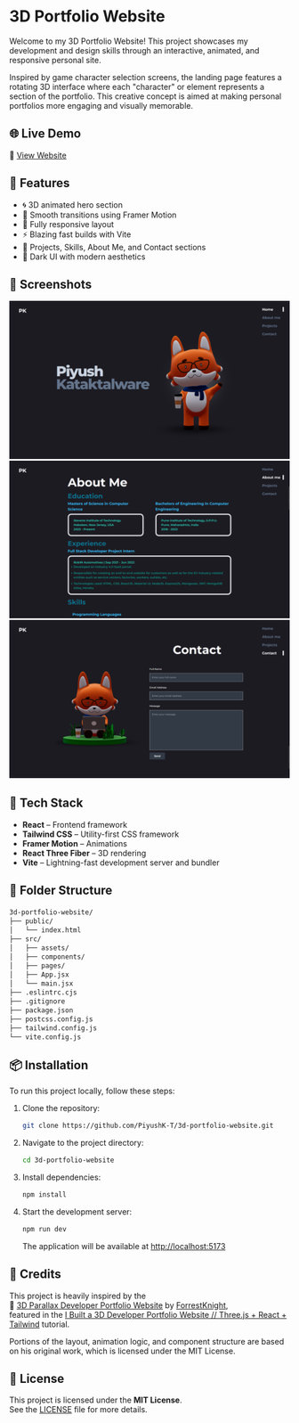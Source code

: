 # 3D Portfolio Website

Welcome to my 3D Portfolio Website! This project showcases my development and design skills through an interactive, animated, and responsive personal site.

Inspired by game character selection screens, the landing page features a rotating 3D interface where each "character" or element represents a section of the portfolio. This creative concept is aimed at making personal portfolios more engaging and visually memorable.

## 🌐 Live Demo

🔗 [View Website](https://piyushk-t.github.io/3d-portfolio-website/)

## 🚀 Features

- 🌀 3D animated hero section
- 🎨 Smooth transitions using Framer Motion
- 📱 Fully responsive layout
- ⚡ Blazing fast builds with Vite
- 📁 Projects, Skills, About Me, and Contact sections
- 🌙 Dark UI with modern aesthetics

## 📸 Screenshots

![Portfolio Screenshot 1](./public/portfolio1.png)
![Portfolio Screenshot 2](./public/portfolio2.png)
![Portfolio Screenshot 3](./public/portfolio3.png)

## 🧰 Tech Stack

- **React** – Frontend framework
- **Tailwind CSS** – Utility-first CSS framework
- **Framer Motion** – Animations
- **React Three Fiber** – 3D rendering
- **Vite** – Lightning-fast development server and bundler

## 📁 Folder Structure

```
3d-portfolio-website/
├── public/
│   └── index.html
├── src/
│   ├── assets/
│   ├── components/
│   ├── pages/
│   ├── App.jsx
│   └── main.jsx
├── .eslintrc.cjs
├── .gitignore
├── package.json
├── postcss.config.js
├── tailwind.config.js
└── vite.config.js
```

## 📦 Installation

To run this project locally, follow these steps:

1. Clone the repository:

   ```bash
   git clone https://github.com/PiyushK-T/3d-portfolio-website.git
   ```

2. Navigate to the project directory:

   ```bash
   cd 3d-portfolio-website
   ```

3. Install dependencies:

   ```bash
   npm install
   ```

4. Start the development server:

   ```bash
   npm run dev
   ```

   The application will be available at [http://localhost:5173](http://localhost:5173)

## 🙏 Credits

This project is heavily inspired by the  
🎥 [3D Parallax Developer Portfolio Website](https://github.com/ForrestKnight/3d-portfolio) by [ForrestKnight](https://github.com/ForrestKnight),  
featured in the [I Built a 3D Developer Portfolio Website // Three.js + React + Tailwind](https://www.youtube.com/watch?v=f_ZxgQQ74Lc) tutorial.  

Portions of the layout, animation logic, and component structure are based on his original work, which is licensed under the MIT License.

## 📄 License

This project is licensed under the **MIT License**.  
See the [LICENSE](./LICENSE) file for more details.
